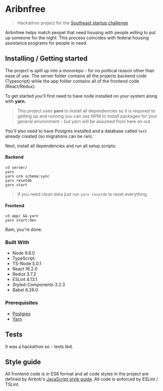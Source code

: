 # Aribnfree
> Hackathon project for the [Southeast startup challenge](http://southeaststartupchallenge.com/) 

Airbnfree helps match peopel that need housing with people willing to put up someone for the night. This process coincides with federal housing assistance programs for people in need.

## Installing / Getting started

The project is split up into a monorepo - for no political reason other than ease of use. The server folder contains all the projects backend code (Typescript) while the app folder contains all of the frontend code (React/Redux).

To get started you'll first need to have node installed on your system along with __yarn__.

> This project uses __yarn__ to install all dependencies so it is required to getting up and running
> you can use NPM to install packages for your general environment - but yarn will be assumed from here on out.

You'll also need to have Postgres installed and a database called ```test``` already created (so migrations can be ran).

Next, install all dependencies and run all setup scripts:

#### Backend

```shell
cd server/
yarn
yarn orm schema:sync
yarn resetdb
yarn start
```

> If you need clean data just run ```yarn resetdb``` to reset everything.

#### Frontend

```shell
cd app/ && yarn
yarn start:dev
```

Bam, you're done.

### Built With
* Node 9.6.0
* TypeScript
* TS-Node 5.0.1
* React 16.2.0
* Redux 3.7.2
* ESLint 4.13.1
* Styled-Components 3.2.3
* Babel 6.26.0

### Prerequisites

* [Postgres](https://www.postgresql.org/)
* [Yarn](https://yarnpkg.com/lang/en/docs/install/)

## Tests

It was a hackathon so - tests tbd.

## Style guide

All frontend code is in ES6 format and all code styles in the project are defined by Airbnb's [JavaScript style guide](https://github.com/airbnb/javascript). All code is enforced by ESLint / TSLint.
